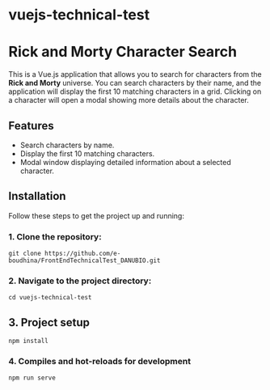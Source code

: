 # vuejs-technical-test

# Rick and Morty Character Search

This is a Vue.js application that allows you to search for characters from the **Rick and Morty** universe. You can search characters by their name, and the application will display the first 10 matching characters in a grid. Clicking on a character will open a modal showing more details about the character.

## Features

- Search characters by name.
- Display the first 10 matching characters.
- Modal window displaying detailed information about a selected character.


## Installation

Follow these steps to get the project up and running:

### 1. Clone the repository:
```
git clone https://github.com/e-boudhina/FrontEndTechnicalTest_DANUBIO.git
```

### 2.  Navigate to the project directory:
```
cd vuejs-technical-test
```

## 3. Project setup
```
npm install
```

### 4. Compiles and hot-reloads for development
```
npm run serve
```
